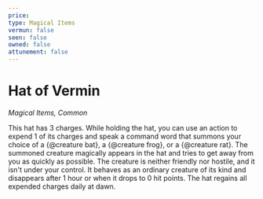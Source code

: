 ```yaml
---
price: 
type: Magical Items
vermun: false
seen: false
owned: false
attunement: false
---
```

# Hat of Vermin

*Magical Items, Common*

This hat has 3 charges. While holding the hat, you can use an action to expend 1 of its charges and speak a command word that summons your choice of a {@creature bat}, a {@creature frog}, or a {@creature rat}. The summoned creature magically appears in the hat and tries to get away from you as quickly as possible. The creature is neither friendly nor hostile, and it isn't under your control. It behaves as an ordinary creature of its kind and disappears after 1 hour or when it drops to 0 hit points. The hat regains all expended charges daily at dawn.